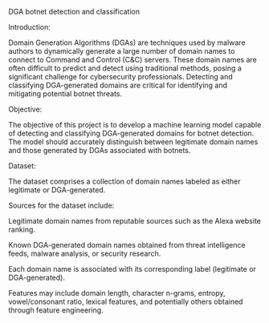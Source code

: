 DGA botnet detection and classification 

 

Introduction:  

Domain Generation Algorithms (DGAs) are techniques used by malware authors to dynamically generate a large number of domain names to connect to Command and Control (C&C) servers. These domain names are often difficult to predict and detect using traditional methods, posing a significant challenge for cybersecurity professionals. Detecting and classifying DGA-generated domains are critical for identifying and mitigating potential botnet threats. 

 

Objective:  

The objective of this project is to develop a machine learning model capable of detecting and classifying DGA-generated domains for botnet detection. The model should accurately distinguish between legitimate domain names and those generated by DGAs associated with botnets. 

 

Dataset: 

The dataset comprises a collection of domain names labeled as either legitimate or DGA-generated. 

Sources for the dataset include: 

Legitimate domain names from reputable sources such as the Alexa website ranking. 

Known DGA-generated domain names obtained from threat intelligence feeds, malware analysis, or security research. 

Each domain name is associated with its corresponding label (legitimate or DGA-generated). 

Features may include domain length, character n-grams, entropy, vowel/consonant ratio, lexical features, and potentially others obtained through feature engineering. 
